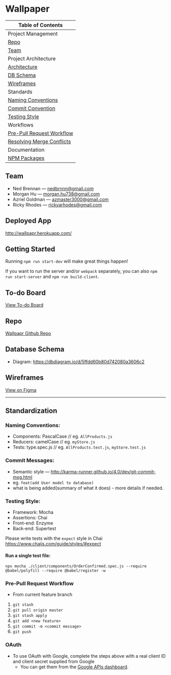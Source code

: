 # Wallpaper

| Table of Contents                                                                                          |
| ---------------------------------------------------------------------------------------------------------- |
| Project Management                                                                                         |
| [Repo](https://github.com/2011-FSA-Alpha/GraceShopper)                                                     |
| [Team](https://github.com/2011-FSA-Alpha/GraceShopper/wiki#team)                                           |
| Project Architecture                                                                                       |
| [Architecture](https://github.com/2011-FSA-Alpha/GraceShopper/wiki/Project-Architecture)                   |
| [DB Schema](https://dbdiagram.io/d/5ffdd60b80d742080a3606c2)                                               |
| [Wireframes](https://www.figma.com/file/OaM113RKVYajEhSjtietB7/Wallpapr?node-id=0%3A1)                     |
| Standards                                                                                                  |
| [Naming Conventions](https://github.com/2011-FSA-Alpha/GraceShopper/wiki#naming-conventions)               |
| [Commit Convention](https://github.com/2011-FSA-Alpha/GraceShopper/wiki#commit-messages)                   |
| [Testing Style](https://github.com/2011-FSA-Alpha/GraceShopper/wiki#testing-style)                         |
| Workflows                                                                                                  |
| [Pre-Pull Request Workflow](https://github.com/2011-FSA-Alpha/GraceShopper/wiki#pre-pull-request-workflow) |
| [Resolving Merge Conflicts](https://github.com/2011-FSA-Alpha/GraceShopper/wiki/Resolving-Merge-Conflicts) |
| Documentation                                                                                              |
| [NPM Packages](https://github.com/2011-FSA-Alpha/GraceShopper/wiki/Package-Documentation)                  |

## Team

* Ned Brennan — nedbrnnn@gmail.com
* Morgan Hu — morgan.hu738@gmail.com
* Azriel Goldman — azmaster3000@gmail.com
* Ricky Rhodes — rickyarhodes@gmail.com

## Deployed App

http://wallpapr.herokuapp.com/

## Getting Started

Running `npm run start-dev` will make great things happen!

If you want to run the server and/or `webpack` separately, you can also
`npm run start-server` and `npm run build-client`.

## To-do Board

[View To-do Board](https://github.com/2011-FSA-Alpha/GraceShopper/projects/1)

## Repo

[Wallpapr Github Repo](https://github.com/2011-FSA-Alpha/GraceShopper)

## Database Schema

* Diagram: https://dbdiagram.io/d/5ffdd60b80d742080a3606c2

## Wireframes

[View on Figma](https://www.figma.com/file/OaM113RKVYajEhSjtietB7/Wallpapr?node-id=0%3A1)

---

## Standardization

### Naming Conventions:

* Components: PascalCase // eg. `AllProducts.js`
* Reducers: camelCase // eg. `myStore.js`
* Tests: type.spec.js // eg. `AllProducts.test.js`, `myStore.test.js`

### Commit Messages:

* Semantic style — http://karma-runner.github.io/4.0/dev/git-commit-msg.html
* eg. `feat(add User model to database)`
* what is being added(summary of what it does) - more details if needed.

### Testing Style:

* Framework: Mocha
* Assertions: Chai
* Front-end: Enzyme
* Back-end: Supertest

Please write tests with the `expect` style in Chai
https://www.chaijs.com/guide/styles/#expect

#### Run a single test file:

`npx mocha ./client/components/OrderConfirmed.spec.js --require @babel/polyfill --require @babel/register -w`

### Pre-Pull Request Workflow

* From current feature branch

1.  `git stash`
2.  `git pull origin master`
3.  `git stash apply`
4.  `git add <new feature>`
5.  `git commit -m <commit message>`
6.  `git push`

### OAuth

* To use OAuth with Google, complete the steps above with a real client
  ID and client secret supplied from Google
  * You can get them from the [Google APIs dashboard][google-apis].

[google-apis]: https://console.developers.google.com/apis/credentials
